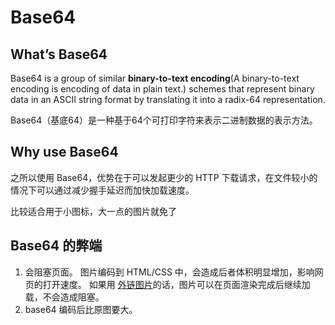 # Base64

## What’s Base64

Base64 is a group of similar **binary-to-text encoding**(A binary-to-text encoding is encoding of data in plain text.) schemes that represent binary data in an ASCII string format by translating it into a radix-64 representation.

Base64（基底64）是一种基于64个可打印字符来表示二进制数据的表示方法。

## Why use Base64

之所以使用 Base64，优势在于可以发起更少的 HTTP 下载请求，在文件较小的情况下可以通过减少握手延迟而加快加载速度。

比较适合用于小图标，大一点的图片就免了

## Base64 的弊端

1. 会阻塞页面。
图片编码到 HTML/CSS 中，会造成后者体积明显增加，影响网页的打开速度。
如果用 [外链图片](https://www.zhihu.com/search?q=%E5%A4%96%E9%93%BE%E5%9B%BE%E7%89%87&search_source=Entity&hybrid_search_source=Entity&hybrid_search_extra=%7B%22sourceType%22%3A%22answer%22%2C%22sourceId%22%3A60967533%7D)的话，图片可以在页面渲染完成后继续加载，不会造成阻塞。
2. base64 编码后比原图要大。